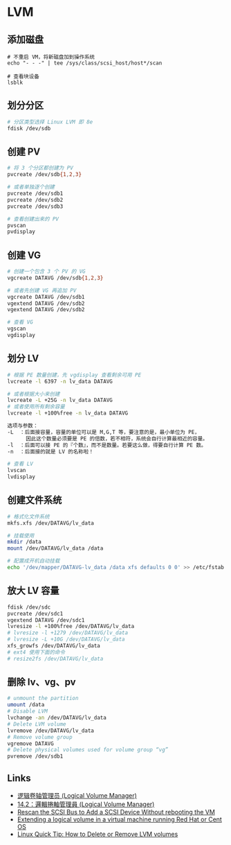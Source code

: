 # LVM

## 添加磁盘

```
# 不重启 VM，将新磁盘加到操作系统
echo "- - -" | tee /sys/class/scsi_host/host*/scan

# 查看块设备
lsblk
```

## 划分分区

```sh
# 分区类型选择 Linux LVM 即 8e
fdisk /dev/sdb
```

## 创建 PV

```sh
# 将 3 个分区都创建为 PV
pvcreate /dev/sdb{1,2,3}

# 或者单独逐个创建
pvcreate /dev/sdb1
pvcreate /dev/sdb2
pvcreate /dev/sdb3

# 查看创建出来的 PV
pvscan
pvdisplay
```

## 创建 VG

```sh
# 创建一个包含 3 个 PV 的 VG
vgcreate DATAVG /dev/sdb{1,2,3}

# 或者先创建 VG 再追加 PV
vgcreate DATAVG /dev/sdb1
vgextend DATAVG /dev/sdb2
vgextend DATAVG /dev/sdb2

# 查看 VG
vgscan
vgdisplay
```

## 划分 LV

```sh
# 根据 PE 数量创建，先 vgdisplay 查看剩余可用 PE
lvcreate -l 6397 -n lv_data DATAVG

# 或者根据大小来创建
lvcreate -L +25G -n lv_data DATAVG
# 或者使用所有剩余容量
lvcreate -l +100%free -n lv_data DATAVG

选项与参数：
-L  ：后面接容量，容量的单位可以是 M,G,T 等，要注意的是，最小单位为 PE，
      因此这个数量必须要是 PE 的倍数，若不相符，系统会自行计算最相近的容量。
-l  ：后面可以接 PE 的『个数』，而不是数量。若要这么做，得要自行计算 PE 数。
-n  ：后面接的就是 LV 的名称啦！

# 查看 LV
lvscan
lvdisplay
```

## 创建文件系统

```sh
# 格式化文件系统
mkfs.xfs /dev/DATAVG/lv_data 

# 挂载使用
mkdir /data
mount /dev/DATAVG/lv_data /data

# 配置成开机自动挂载
echo '/dev/mapper/DATAVG-lv_data /data xfs defaults 0 0' >> /etc/fstab
```

## 放大 LV 容量

```sh
fdisk /dev/sdc
pvcreate /dev/sdc1
vgextend DATAVG /dev/sdc1
lvresize -l +100%free /dev/DATAVG/lv_data
# lvresize -l +1279 /dev/DATAVG/lv_data
# lvresize -L +10G /dev/DATAVG/lv_data
xfs_growfs /dev/DATAVG/lv_data
# ext4 使用下面的命令
# resize2fs /dev/DATAVG/lv_data
```

## 删除 lv、vg、pv

```sh
# unmount the partition
umount /data
# Disable LVM
lvchange -an /dev/DATAVG/lv_data
# Delete LVM volume
lvremove /dev/DATAVG/lv_data
# Remove volume group
vgremove DATAVG
# Delete physical volumes used for volume group “vg”
pvremove /dev/sdb1
```

## Links

- [逻辑卷轴管理员 (Logical Volume Manager)](http://cn.linux.vbird.org/linux_basic/0420quota.php#lvm)
- [14.2：邏輯捲軸管理員 (Logical Volume Manager)](https://linux.vbird.org/linux_basic_train/centos8/unit14.php#14.2)
- [Rescan the SCSI Bus to Add a SCSI Device Without rebooting the VM](https://www.cyberciti.biz/tips/vmware-add-a-new-hard-disk-without-rebooting-guest.html)
- [Extending a logical volume in a virtual machine running Red Hat or Cent OS](https://kb.vmware.com/s/article/1006371)
- [Linux Quick Tip: How to Delete or Remove LVM volumes](https://faun.pub/linux-quick-tip-how-to-delete-or-remove-lvm-volumes-7df4447102af)

















